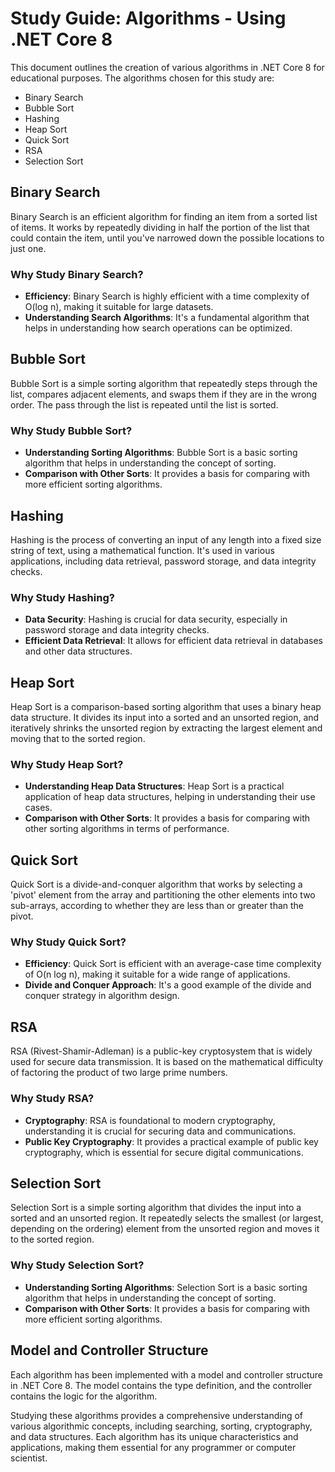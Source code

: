 # Study Guide: Algorithms - Using .NET Core 8

This document outlines the creation of various algorithms in .NET Core 8 for educational purposes. The algorithms chosen for this study are:

- Binary Search
- Bubble Sort
- Hashing
- Heap Sort
- Quick Sort
- RSA
- Selection Sort

## Binary Search

Binary Search is an efficient algorithm for finding an item from a sorted list of items. It works by repeatedly dividing in half the portion of the list that could contain the item, until you've narrowed down the possible locations to just one.

### Why Study Binary Search?

- **Efficiency**: Binary Search is highly efficient with a time complexity of O(log n), making it suitable for large datasets.
- **Understanding Search Algorithms**: It's a fundamental algorithm that helps in understanding how search operations can be optimized.

## Bubble Sort

Bubble Sort is a simple sorting algorithm that repeatedly steps through the list, compares adjacent elements, and swaps them if they are in the wrong order. The pass through the list is repeated until the list is sorted.

### Why Study Bubble Sort?

- **Understanding Sorting Algorithms**: Bubble Sort is a basic sorting algorithm that helps in understanding the concept of sorting.
- **Comparison with Other Sorts**: It provides a basis for comparing with more efficient sorting algorithms.

## Hashing

Hashing is the process of converting an input of any length into a fixed size string of text, using a mathematical function. It's used in various applications, including data retrieval, password storage, and data integrity checks.

### Why Study Hashing?

- **Data Security**: Hashing is crucial for data security, especially in password storage and data integrity checks.
- **Efficient Data Retrieval**: It allows for efficient data retrieval in databases and other data structures.

## Heap Sort

Heap Sort is a comparison-based sorting algorithm that uses a binary heap data structure. It divides its input into a sorted and an unsorted region, and iteratively shrinks the unsorted region by extracting the largest element and moving that to the sorted region.

### Why Study Heap Sort?

- **Understanding Heap Data Structures**: Heap Sort is a practical application of heap data structures, helping in understanding their use cases.
- **Comparison with Other Sorts**: It provides a basis for comparing with other sorting algorithms in terms of performance.

## Quick Sort

Quick Sort is a divide-and-conquer algorithm that works by selecting a 'pivot' element from the array and partitioning the other elements into two sub-arrays, according to whether they are less than or greater than the pivot.

### Why Study Quick Sort?

- **Efficiency**: Quick Sort is efficient with an average-case time complexity of O(n log n), making it suitable for a wide range of applications.
- **Divide and Conquer Approach**: It's a good example of the divide and conquer strategy in algorithm design.

## RSA

RSA (Rivest-Shamir-Adleman) is a public-key cryptosystem that is widely used for secure data transmission. It is based on the mathematical difficulty of factoring the product of two large prime numbers.

### Why Study RSA?

- **Cryptography**: RSA is foundational to modern cryptography, understanding it is crucial for securing data and communications.
- **Public Key Cryptography**: It provides a practical example of public key cryptography, which is essential for secure digital communications.

## Selection Sort

Selection Sort is a simple sorting algorithm that divides the input into a sorted and an unsorted region. It repeatedly selects the smallest (or largest, depending on the ordering) element from the unsorted region and moves it to the sorted region.

### Why Study Selection Sort?

- **Understanding Sorting Algorithms**: Selection Sort is a basic sorting algorithm that helps in understanding the concept of sorting.
- **Comparison with Other Sorts**: It provides a basis for comparing with more efficient sorting algorithms.

## Model and Controller Structure

Each algorithm has been implemented with a model and controller structure in .NET Core 8. The model contains the type definition, and the controller contains the logic for the algorithm. 

Studying these algorithms provides a comprehensive understanding of various algorithmic concepts, including searching, sorting, cryptography, and data structures. Each algorithm has its unique characteristics and applications, making them essential for any programmer or computer scientist.
